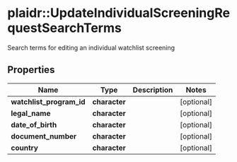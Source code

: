 # plaidr::UpdateIndividualScreeningRequestSearchTerms

Search terms for editing an individual watchlist screening

## Properties
Name | Type | Description | Notes
------------ | ------------- | ------------- | -------------
**watchlist_program_id** | **character** |  | [optional] 
**legal_name** | **character** |  | [optional] 
**date_of_birth** | **character** |  | [optional] 
**document_number** | **character** |  | [optional] 
**country** | **character** |  | [optional] 


